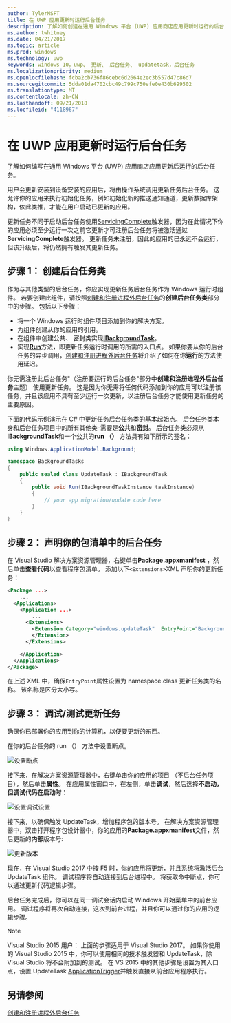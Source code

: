 ```yaml
---
author: TylerMSFT
title: 在 UWP 应用更新时运行后台任务
description: 了解如何创建在通用 Windows 平台 (UWP) 应用商店应用更新时运行的后台任务。
ms.author: twhitney
ms.date: 04/21/2017
ms.topic: article
ms.prod: windows
ms.technology: uwp
keywords: windows 10，uwp、 更新、 后台任务、 updatetask，后台任务
ms.localizationpriority: medium
ms.openlocfilehash: fcba2cb736f86cebc6d2664e2ec3b557d47c86d7
ms.sourcegitcommit: 5dda01da4702cbc49c799c750efe0e430b699502
ms.translationtype: MT
ms.contentlocale: zh-CN
ms.lasthandoff: 09/21/2018
ms.locfileid: "4118967"
---
```

# <a name="run-a-background-task-when-your-uwp-app-is-updated"></a>在 UWP 应用更新时运行后台任务

了解如何编写在通用 Windows 平台 (UWP) 应用商店应用更新后运行的后台任务。

用户会更新安装到设备安装的应用后，将由操作系统调用更新任务后台任务。 这允许你的应用来执行初始化任务，例如初始化新的推送通知通道，更新数据库架构，依此类推，才能在用户启动已更新的应用。

更新任务不同于启动后台任务使用[ServicingComplete](https://docs.microsoft.com/uwp/api/Windows.ApplicationModel.Background.SystemTriggerType)触发器，因为在此情况下你的应用必须至少运行一次之前它更新才可注册后台任务将被激活通过**ServicingComplete**触发器。  更新任务未注册，因此的应用的已永远不会运行，但该升级后，将仍然拥有触发其更新任务。

## <a name="step-1-create-the-background-task-class"></a>步骤 1： 创建后台任务类

作为与其他类型的后台任务，你应实现更新任务后台任务作为 Windows 运行时组件。 若要创建此组件，请按照[创建和注册进程外后台任务](https://docs.microsoft.com/windows/uwp/launch-resume/create-and-register-a-background-task)的**创建后台任务类**部分中的步骤。 包括以下步骤：

- 将一个 Windows 运行时组件项目添加到你的解决方案。
- 为组件创建从你的应用的引用。
- 在组件中创建公共、 密封类实现[**IBackgroundTask**](https://msdn.microsoft.com/library/windows/apps/br224794)。
- 实现[**Run**](https://msdn.microsoft.com/library/windows/apps/br224811)方法，即更新任务运行时调用的所需的入口点。 如果你要从你的后台任务的异步调用，[创建和注册进程外后台任务](https://docs.microsoft.com/windows/uwp/launch-resume/create-and-register-a-background-task)将介绍了如何在你**运行**的方法使用延迟。

你无需注册此后台任务"（注册要运行的后台任务"部分中**创建和注册进程外后台任务**主题） 使用更新任务。 这是因为你无需将任何代码添加到你的应用可以注册该任务，并且该应用不具有至少运行一次更新，以注册后台任务才能使用更新任务的主要原因。

下面的代码示例演示在 C# 中更新任务后台任务类的基本起始点。 后台任务类本身和后台任务项目中的所有其他类-需要是**公共**和**密封**。 后台任务类必须从**IBackgroundTask**和一个公共的**run （）** 方法具有如下所示的签名：

```cs
using Windows.ApplicationModel.Background;

namespace BackgroundTasks
{
    public sealed class UpdateTask : IBackgroundTask
    {
        public void Run(IBackgroundTaskInstance taskInstance)
        {
            // your app migration/update code here
        }
    }
}
```

## <a name="step-2-declare-your-background-task-in-the-package-manifest"></a>步骤 2： 声明你的包清单中的后台任务

在 Visual Studio 解决方案资源管理器，右键单击**Package.appxmanifest** ，然后单击**查看代码**以查看程序包清单。 添加以下`<Extensions>`XML 声明你的更新任务：

```XML
<Package ...>
    ...
  <Applications>  
    <Application ...>  
        ...
      <Extensions>  
        <Extension Category="windows.updateTask"  EntryPoint="BackgroundTasks.UpdateTask">  
        </Extension>  
      </Extensions>

    </Application>  
  </Applications>  
</Package>
```

在上述 XML 中，确保`EntryPoint`属性设置为 namespace.class 更新任务类的名称。 该名称是区分大小写。

## <a name="step-3-debugtest-your-update-task"></a>步骤 3： 调试/测试更新任务

确保你已部署你的应用到你的计算机，以便要更新的东西。

在你的后台任务的 run （） 方法中设置断点。

![设置断点](images/run-func-breakpoint.png)

接下来，在解决方案资源管理器中，右键单击你的应用的项目 （不后台任务项目），然后单击**属性**。 在应用属性窗口中，在左侧，单击**调试**，然后选择**不启动，但调试代码在启动时**：

![设置调试设置](images/do-not-launch-but-debug.png)

接下来，以确保触发 UpdateTask，增加程序包的版本号。 在解决方案资源管理器中，双击打开程序包设计器中，你的应用的**Package.appxmanifest**文件，然后更新的**内部**版本号:

![更新版本](images/bump-version.png)

现在，在 Visual Studio 2017 中按 F5 时，你的应用将更新，并且系统将激活后台 UpdateTask 组件。 调试程序将自动连接到后台进程中。 将获取命中断点，你可以通过更新代码逻辑步骤。

后台任务完成后，你可以在同一调试会话内启动 Windows 开始菜单中的前台应用。 调试程序将再次自动连接，这次到前台进程，并且你可以通过你的应用的逻辑步骤。

> [!NOTE]
> Visual Studio 2015 用户： 上面的步骤适用于 Visual Studio 2017。 如果你使用的 Visual Studio 2015 中，你可以使用相同的技术触发器和 UpdateTask，除 Visual Studio 将不会附加到的测试。 在 VS 2015 中的其他步骤是设置为其入口点，设置 UpdateTask [ApplicationTrigger](https://docs.microsoft.com/windows/uwp/launch-resume/trigger-background-task-from-app)并触发直接从前台应用程序执行。

## <a name="see-also"></a>另请参阅

[创建和注册进程外后台任务](https://docs.microsoft.com/windows/uwp/launch-resume/create-and-register-a-background-task)
